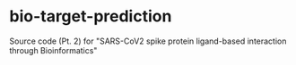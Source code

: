 # bio-target-prediction
Source code (Pt. 2) for "SARS-CoV2 spike protein ligand-based interaction through Bioinformatics"
